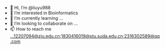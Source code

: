 - 👋 Hi, I’m @liuyu988
- 👀 I’m interested in Bioinformatics
- 🌱 I’m currently learning ...
- 💞️ I’m looking to collaborate on ...
- 📫 How to reach me ...12207094@zju.edu.cn;1830416019@stu.suda.edu.cn;2316302589@qq.com

<!---
liuyu988/liuyu988 is a ✨ special ✨ repository because its `README.md` (this file) appears on your GitHub profile.
You can click the Preview link to take a look at your changes.
--->
